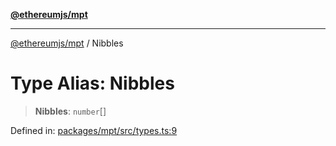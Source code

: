 [**@ethereumjs/mpt**](../README.md)

***

[@ethereumjs/mpt](../README.md) / Nibbles

# Type Alias: Nibbles

> **Nibbles**: `number`[]

Defined in: [packages/mpt/src/types.ts:9](https://github.com/Dargon789/ethereumjs-monorepo/blob/master/packages/mpt/src/types.ts#L9)
